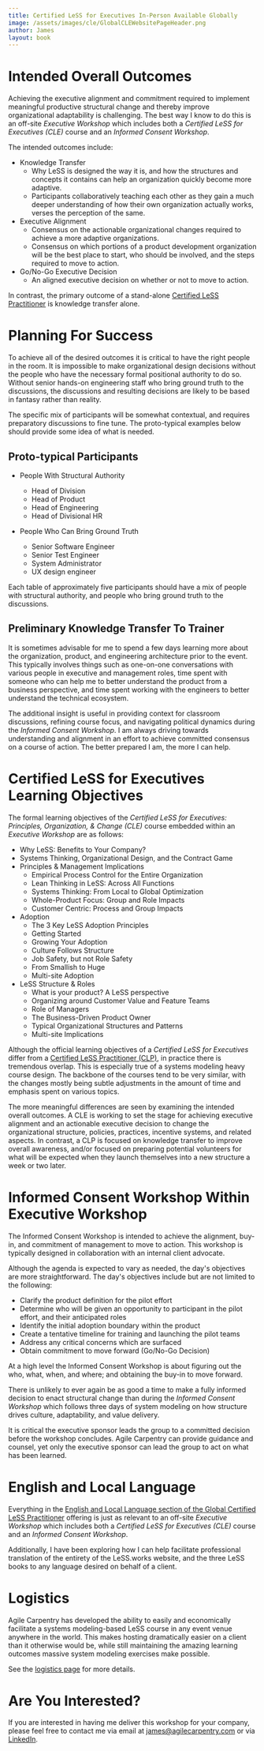 ```yaml
---
title: Certified LeSS for Executives In-Person Available Globally
image: /assets/images/cle/GlobalCLEWebsitePageHeader.png
author: James
layout: book
---
```


# Intended Overall Outcomes

Achieving the executive alignment and commitment required to implement meaningful productive structural change and thereby improve organizational adaptability is challenging. The best way I know to do this is an off-site _Executive Workshop_ which includes both a _Certified LeSS for Executives (CLE)_ course and an _Informed Consent Workshop_. 

The intended outcomes include:
* Knowledge Transfer
	- Why LeSS is designed the way it is, and how the structures and concepts it contains can help an organization quickly become more adaptive.
	- Participants collaboratively teaching each other as they gain a much deeper understanding of how their own organization actually works, verses the perception of the same.
* Executive Alignment
	- Consensus on the actionable organizational changes required to achieve a more adaptive organizations.
	- Consensus on which portions of a product development organization will be the best place to start, who should be involved, and the steps required to move to action.
* Go/No-Go Executive Decision
	- An aligned executive decision on whether or not to move to action.

In contrast, the primary outcome of a stand-alone [Certified LeSS Practitioner]({{site.baseurl}}/clp/global/) is knowledge transfer alone.

# Planning For Success

To achieve all of the desired outcomes it is critical to have the right people in the room. It is impossible to make organizational design decisions without the people who have the necessary formal positional authority to do so. Without senior hands-on engineering staff who bring ground truth to the discussions, the discussions and resulting decisions are likely to be based in fantasy rather than reality.

The specific mix of participants will be somewhat contextual, and requires preparatory discussions to fine tune. The proto-typical examples below should provide some idea of what is needed.

## Proto-typical Participants

* People With Structural Authority
	- Head of Division
	- Head of Product 
	- Head of Engineering
	- Head of Divisional HR

* People Who Can Bring Ground Truth
	- Senior Software Engineer
	- Senior Test Engineer
	- System Administrator
	- UX design engineer

Each table of approximately five participants should have a mix of people with structural authority, and people who bring ground truth to the discussions.

## Preliminary Knowledge Transfer To Trainer

It is sometimes advisable for me to spend a few days learning more about the organization, product, and engineering architecture prior to the event. This typically involves things such as one-on-one conversations with various people in executive and management roles, time spent with someone who can help me to better understand the product from a business perspective, and time spent working with the engineers to better understand the technical ecosystem.

The additional insight is useful in providing context for classroom discussions, refining course focus, and navigating political dynamics during the _Informed Consent Workshop_. I am always driving towards understanding and alignment in an effort to achieve committed consensus on a course of action. The better prepared I am, the more I can help.

# Certified LeSS for Executives Learning Objectives

The formal learning objectives of the _Certified LeSS for Executives: Principles, Organization, & Change (CLE)_ course embedded within an _Executive Workshop_ are as follows:

* Why LeSS: Benefits to Your Company?
* Systems Thinking, Organizational Design, and the Contract Game
* Principles & Management Implications
  - Empirical Process Control for the Entire Organization
  - Lean Thinking in LeSS: Across All Functions
  - Systems Thinking: From Local to Global Optimization
  - Whole-Product Focus: Group and Role Impacts
  - Customer Centric: Process and Group Impacts
* Adoption
  - The 3 Key LeSS Adoption Principles
  - Getting Started
  - Growing Your Adoption
  - Culture Follows Structure
  - Job Safety, but not Role Safety
  - From Smallish to Huge
  - Multi-site Adoption
* LeSS Structure & Roles
  - What is your product? A LeSS perspective
  - Organizing around Customer Value and Feature Teams
  - Role of Managers
  - The Business-Driven Product Owner
  - Typical Organizational Structures and Patterns
  - Multi-site Implications

Although the official learning objectives of a _Certified LeSS for Executives_ differ from a [Certified LeSS Practitioner (CLP)]({{site.baseurl}}/clp/global/), in practice there is tremendous overlap. This is especially true of a systems modeling heavy course design. The backbone of the courses tend to be very similar, with the changes mostly being subtle adjustments in the amount of time and emphasis spent on various topics.

The more meaningful differences are seen by examining the intended overall outcomes. A CLE is working to set the stage for achieving executive alignment and an actionable executive decision to change the organizational structure, policies, practices, incentive systems, and related aspects. In contrast, a CLP is focused on knowledge transfer to improve overall awareness, and/or focused on preparing potential volunteers for what will be expected when they launch themselves into a new structure a week or two later.


# Informed Consent Workshop Within Executive Workshop

The Informed Consent Workshop is intended to achieve the alignment, buy-in, and commitment of management to move to action. This workshop is typically designed in collaboration with an internal client advocate.

Although the agenda is expected to vary as needed, the day's objectives are more straightforward. The day's objectives include but are not limited to the following:

* Clarify the product definition for the pilot effort
* Determine who will be given an opportunity to participant in the pilot effort, and
their anticipated roles
* Identify the initial adoption boundary within the product
* Create a tentative timeline for training and launching the pilot teams
* Address any critical concerns which are surfaced
* Obtain commitment to move forward (Go/No-Go Decision)

At a high level the Informed Consent Workshop is about figuring out the who, what, when, and where; and obtaining the buy-in to move forward.

There is unlikely to ever again be as good a time to make a fully informed decision to enact structural change than during the _Informed Consent Workshop_ which follows three days of system modeling on how structure drives culture, adaptability, and value delivery.

It is critical the executive sponsor leads the group to a committed decision before the workshop concludes. Agile Carpentry can provide guidance and counsel, yet only the executive sponsor can lead the group to act on what has been learned.

# English and Local Language

Everything in the [English and Local Language section of the Global Certified LeSS Practitioner]({{site.baseurl}}/clp/global/#english-and-local-language) offering is just as relevant to an off-site _Executive Workshop_ which includes both a _Certified LeSS for Executives (CLE)_ course and an _Informed Consent Workshop_. 

Additionally, I have been exploring how I can help facilitate professional translation of the entirety of the LeSS.works website, and the three LeSS books to any language desired on behalf of a client.

# Logistics

Agile Carpentry has developed the ability to easily and economically facilitate a systems modeling-based LeSS course in any event venue anywhere in the world. This makes hosting dramatically easier on a client than it otherwise would be, while still maintaining the amazing learning outcomes massive system modeling exercises make possible.

See the [logistics page]({{site.baseurl}}/clp/logistics/) for more details.


# Are You Interested?

If you are interested in having me deliver this workshop for your company, please feel free to contact me via email at [james@agilecarpentry.com](mailto:james@agilecarpentry.com) or via [LinkedIn](https://www.linkedin.com/in/jamescarpenter1/).


